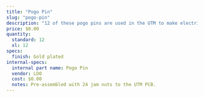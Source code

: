 ```yaml
---
title: "Pogo Pin"
slug: "pogo-pin"
description: "12 of these pogo pins are used in the UTM to make electrical contact with FarmBot's tools."
price: $0.00
quantity:
  standard: 12
  xl: 12
specs:
  finish: Gold plated
internal-specs:
  internal part name: Pogo Pin
  vendor: LDO
  cost: $0.00
  notes: Pre-assembled with 24 jam nuts to the UTM PCB.
---
```

